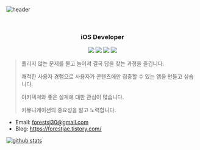 ![header](https://capsule-render.vercel.app/api?type=Rect&color=0:228b22,100:071c07&height=200&section=header&text=Lee%20SeungJae&desc=ForestJae&fontColor=ffffff&fontSize=90&animation=twinkling&fontAlignY=50&descAlignY=80)

<br>

<h3 align="center">
iOS Developer
</h3>
  
<p align="center">
<img src="https://img.shields.io/badge/iOS-000000?style=flat-square&logo=apple&logoColor=white"/></a>
<img src="https://img.shields.io/badge/Swift-F05138?style=flat-square&logo=Swift&logoColor=white"/></a>
<img src="https://img.shields.io/badge/Xcode-147EFB?style=flat-square&logo=Xcode&logoColor=white"/></a>
<img src="https://img.shields.io/badge/ReactiveX-B7178C?style=flat-square&logo=ReactiveX&logoColor=white"/></a>

> 풀리지 않는 문제를 물고 늘어져 결국 답을 찾는 과정을 즐깁니다.
> 
> 쾌적한 사용자 경험으로 사용자가 콘텐츠에만 집중할 수 있는 앱을 만들고 싶습니다.
> 
> 아키텍쳐와 좋은 설계에 대한 관심이 많습니다.
> 
> 커뮤니케이션의 중요성을 알고 노력합니다.

- Email: forestsj30@gmail.com
- Blog: https://forestjae.tistory.com/

[![github stats](https://github-readme-stats.vercel.app/api?username=forestjae)](https://github.com/anuraghazra/github-readme-stats)
